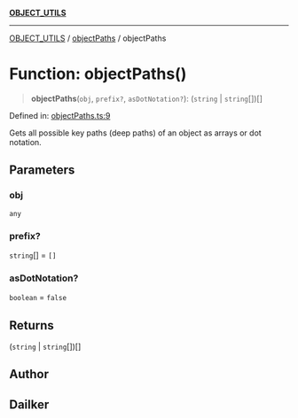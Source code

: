 [**OBJECT_UTILS**](../../README.md)

***

[OBJECT_UTILS](../../README.md) / [objectPaths](../README.md) / objectPaths

# Function: objectPaths()

> **objectPaths**(`obj`, `prefix?`, `asDotNotation?`): (`string` \| `string`[])[]

Defined in: [objectPaths.ts:9](https://github.com/dailker/everyutil/blob/c55c841d32caf5da88acfcc363073946269cfe27/src/object/objectPaths.ts#L9)

Gets all possible key paths (deep paths) of an object as arrays or dot notation.

## Parameters

### obj

`any`

### prefix?

`string`[] = `[]`

### asDotNotation?

`boolean` = `false`

## Returns

(`string` \| `string`[])[]

## Author

## Dailker
